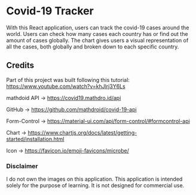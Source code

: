 # Covid-19 Tracker

With this React application, users can track the covid-19 cases around the world.
Users can check how many cases each country has or find out the amount of cases globally. 
The chart gives users a visual representation of all the cases, both globally and broken down to each specific country.   

## Credits 

Part of this project was built following this tutorial: 
https://www.youtube.com/watch?v=khJlrj3Y6Ls

mathdoid API -> https://covid19.mathdro.id/api 

GitHub -> https://github.com/mathdroid/covid-19-api

Form-Control -> https://material-ui.com/api/form-control/#formcontrol-api

Chart -> https://www.chartjs.org/docs/latest/getting-started/installation.html

Icon -> https://favicon.io/emoji-favicons/microbe/

### Disclaimer

I do not own the images on this application.
This application is intended solely for the purpose of learning. It is not designed for commercial use.